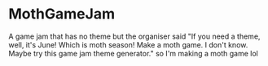 # MothGameJam
A game jam that has no theme but the organiser said "If you need a theme, well, it's June!  Which is moth season!  Make a moth game.  I don't know.  Maybe try this game jam theme generator." so I'm making a moth game lol
